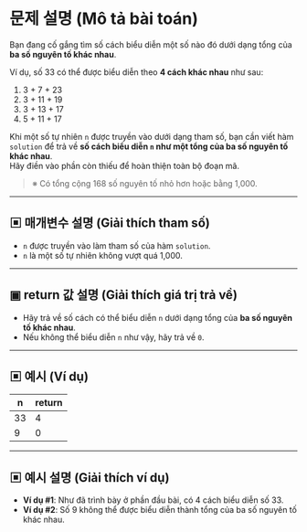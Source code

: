 # 문제 설명 (Mô tả bài toán)

Bạn đang cố gắng tìm số cách biểu diễn một số nào đó dưới dạng tổng của **ba số nguyên tố khác nhau**.

Ví dụ, số 33 có thể được biểu diễn theo **4 cách khác nhau** như sau:

1. 3 + 7 + 23  
2. 3 + 11 + 19  
3. 3 + 13 + 17  
4. 5 + 11 + 17

Khi một số tự nhiên `n` được truyền vào dưới dạng tham số, bạn cần viết hàm `solution` để trả về **số cách biểu diễn `n` như một tổng của ba số nguyên tố khác nhau**.  
Hãy điền vào phần còn thiếu để hoàn thiện toàn bộ đoạn mã.

> ※ Có tổng cộng 168 số nguyên tố nhỏ hơn hoặc bằng 1,000.

---

## ▣ 매개변수 설명 (Giải thích tham số)

- `n` được truyền vào làm tham số của hàm `solution`.  
- `n` là một số tự nhiên không vượt quá 1,000.

---

## ▣ return 값 설명 (Giải thích giá trị trả về)

- Hãy trả về số cách có thể biểu diễn `n` dưới dạng tổng của **ba số nguyên tố khác nhau**.  
- Nếu không thể biểu diễn `n` như vậy, hãy trả về `0`.

---

## ▣ 예시 (Ví dụ)

| n  | return |
|----|--------|
| 33 | 4      |
| 9  | 0      |

---

## ▣ 예시 설명 (Giải thích ví dụ)

- **Ví dụ #1**: Như đã trình bày ở phần đầu bài, có 4 cách biểu diễn số 33.  
- **Ví dụ #2**: Số 9 không thể được biểu diễn thành tổng của ba số nguyên tố khác nhau.
